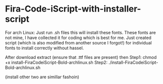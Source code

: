 # Fira-Code-iScript-with-installer-script
For arch Linux:
Just run .sh files this will install these fonts. These fonts are not mine, I have collected it for coding which is best for me. Just created script (which is also modified from another source I forgot!) for individual fonts to install correctly without hassel.

After download extract (ensure that .ttf files are present) then 
Step1: chmod +x install-FiraCodeiScript-Bold-archlinux.sh
Step2: ./install-FiraCodeiScript-Bold-archlinux.sh

(install other two are simillar fashoin)
